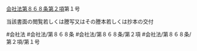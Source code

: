 [会社法第８６８条第２項](会社法＿＿＿＿第８６８条第２項)第１号

当該書面の閲覧若しくは謄写又はその謄本若しくは抄本の交付


#会社法
#会社法/第８６８条
#会社法/第８６８条/第２項
#会社法/第８６８条/第２項/第１号
